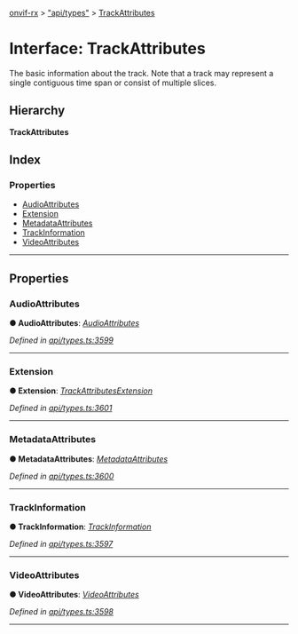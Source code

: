 [onvif-rx](../README.md) > ["api/types"](../modules/_api_types_.md) > [TrackAttributes](../interfaces/_api_types_.trackattributes.md)

# Interface: TrackAttributes

The basic information about the track. Note that a track may represent a single contiguous time span or consist of multiple slices.

## Hierarchy

**TrackAttributes**

## Index

### Properties

* [AudioAttributes](_api_types_.trackattributes.md#audioattributes)
* [Extension](_api_types_.trackattributes.md#extension)
* [MetadataAttributes](_api_types_.trackattributes.md#metadataattributes)
* [TrackInformation](_api_types_.trackattributes.md#trackinformation)
* [VideoAttributes](_api_types_.trackattributes.md#videoattributes)

---

## Properties

<a id="audioattributes"></a>

###  AudioAttributes

**● AudioAttributes**: *[AudioAttributes](_api_types_.audioattributes.md)*

*Defined in [api/types.ts:3599](https://github.com/patrickmichalina/onvif-rx/blob/1596479/src/api/types.ts#L3599)*

___
<a id="extension"></a>

###  Extension

**● Extension**: *[TrackAttributesExtension](_api_types_.trackattributesextension.md)*

*Defined in [api/types.ts:3601](https://github.com/patrickmichalina/onvif-rx/blob/1596479/src/api/types.ts#L3601)*

___
<a id="metadataattributes"></a>

###  MetadataAttributes

**● MetadataAttributes**: *[MetadataAttributes](_api_types_.metadataattributes.md)*

*Defined in [api/types.ts:3600](https://github.com/patrickmichalina/onvif-rx/blob/1596479/src/api/types.ts#L3600)*

___
<a id="trackinformation"></a>

###  TrackInformation

**● TrackInformation**: *[TrackInformation](_api_types_.trackinformation.md)*

*Defined in [api/types.ts:3597](https://github.com/patrickmichalina/onvif-rx/blob/1596479/src/api/types.ts#L3597)*

___
<a id="videoattributes"></a>

###  VideoAttributes

**● VideoAttributes**: *[VideoAttributes](_api_types_.videoattributes.md)*

*Defined in [api/types.ts:3598](https://github.com/patrickmichalina/onvif-rx/blob/1596479/src/api/types.ts#L3598)*

___

